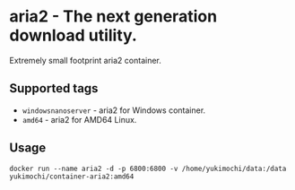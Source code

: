 # aria2 - The next generation download utility.

Extremely small footprint aria2 container.

## Supported tags

 - `windowsnanoserver` - aria2 for Windows container.
 - `amd64` - aria2 for AMD64 Linux.

## Usage

````
docker run --name aria2 -d -p 6800:6800 -v /home/yukimochi/data:/data yukimochi/container-aria2:amd64
````